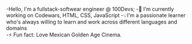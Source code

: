 -Hello, I'm a fullstack-softwear engineer @ 100Devs;
-🔭 I’m currently working on Codewars, HTML, CSS, JavaScript
-&#128161;I'm a passionate learner who's always willing to learn and work across different languages and domains  
-⚡ Fun fact: Love Mexican Golden Age Cinema.

<!--
**Esterjudith/Esterjudith** is a ✨ _special_ ✨ repository because its `README.md` (this file) appears on your GitHub profile.

Here are some ideas to get you started:

- 🔭 I’m currently working on ...
- 🌱 I’m currently learning ...
- 👯 I’m looking to collaborate on ...
- 🤔 I’m looking for help with ...
- 💬 Ask me about ...
- 📫 How to reach me: ...
- 😄 Pronouns: her/she
- ⚡ Fun fact: Love Mexican Golden Age Cinema
-->
